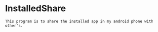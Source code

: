 InstalledShare
==============
    This program is to share the installed app in my android phone with other's.
